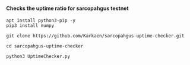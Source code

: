 #### Checks the uptime ratio for sarcopahgus testnet

```
apt install python3-pip -y
pip3 install numpy
```
```
git clone https://github.com/Karkaen/sarcopahgus-uptime-checker.git
```
```
cd sarcopahgus-uptime-checker
```
```
python3 UptimeChecker.py
```
